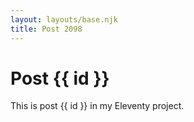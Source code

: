 ```yaml
---
layout: layouts/base.njk
title: Post 2098
---
```


# Post {{ id }}

This is post {{ id }} in my Eleventy project.
